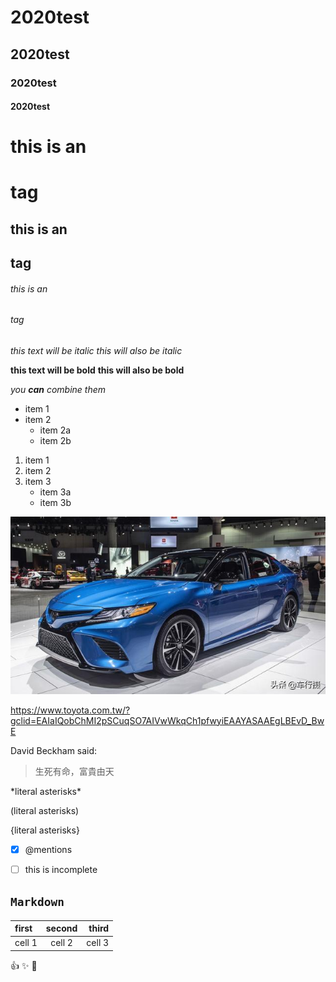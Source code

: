 # 2020test
## 2020test
### 2020test
#### 2020test

# this is an <h1> tag
  ## this is an <h2> tag
  ###### this is an <h6> tag
  
*this text will be italic*
_this will also be italic_

**this text will be bold**
__this will also be bold__

*you **can** combine them*

* item 1
* item 2
  * item 2a
  * item 2b
  
1. item 1
2. item 2
3. item 3
   * item 3a
   * item 3b
   
![camry logo](camry.jpg "camry")

<https://www.toyota.com.tw/?gclid=EAIaIQobChMI2pSCuqSO7AIVwWkqCh1pfwyiEAAYASAAEgLBEvD_BwE>

David Beckham said:
>生死有命，富貴由天

\*literal asterisks\*

\(literal asterisks\)

\{literal asterisks\}

- [x] @mentions

- [ ] this is incomplete

## `Markdown`

| first | second | third |
|:---- |:------:|------:|
|cell 1 | cell 2| cell 3|

:+1:
:sparkles:
:camel:
